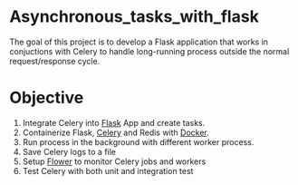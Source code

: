 # Asynchronous_tasks_with_flask
The goal of this project is to develop a Flask application that works in conjuctions with Celery to handle long-running process outside  the normal request/response cycle.
# Objective
1. Integrate Celery into [Flask](https://flask.palletsprojects.com/en/2.2.x/) App and create tasks.
2. Containerize Flask, [Celery](https://docs.celeryq.dev/en/stable/getting-started/introduction.html) and Redis with [Docker](https://docs.docker.com/).
3. Run process in the background with different worker process.
4. Save Celery logs to a file
5. Setup [Flower](https://flower.readthedocs.io/en/latest/) to monitor Celery jobs and workers
6. Test Celery with both unit and integration test
